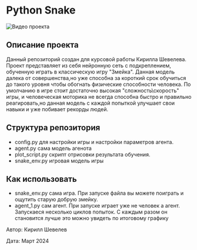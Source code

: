 # Python Snake

![Видео проекта](https://i.imgur.com/3x2SrL6.gif)





## Описание проекта

Данный репозиторий создан для курсовой работы Кирилла Шевелева. Проект представляет из себя нейронную сеть c подкреплением, обученную играть в классическую игру "Змейка".
Данная модель далека от совершенства,но уже способна за короткий срок обучиться до такого уровня чтобы обогнать физические способности человека. По умолчанию в игре стоит достаточно высокая "сложность\скорость" игры,
и человеческая моторика не всегда способна быстро и правильно реагировать,но данная модель с каждой попыткой улучшает свои навыки и уже побивает рекорды людей.


## Структура репозитория

- config.py для настройки игры и настройки параметров агента.
- agent.py сама модель агенота
- plot_script.py скрипт отрисовки результата обучения.
- snake_env.py игровая модель игры

## Как использовать
- snake_env.py сама игра. При запуске файла вы можете поиграть и ощутить старую добрую змейку.
- agent_1.py сам агент. При запуске играет уже не человек а агент. Запускаеся несколько циклов попыток. С каждым разом он становится лучше это можно увидеть по итоговому графику



Автор: Кирилл Шевелев

Дата: Март 2024
